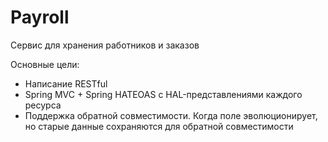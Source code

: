 # Payroll

Сервис для хранения работников и заказов

Основные цели:

* Написание RESTful
* Spring MVC + Spring HATEOAS с HAL-представлениями каждого ресурса
* Поддержка обратной совместимости. Когда поле эволюционирует, но старые данные сохраняются для обратной совместимости
